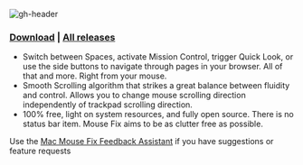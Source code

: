 ![gh-header](https://user-images.githubusercontent.com/40808343/109487857-12d32a80-7a85-11eb-8a74-d1e161077b4b.png)

<!-- # Mac Mouse Fix -->

### [Download](https://noah-nuebling.github.io/mac-mouse-fix-website) | [All releases](https://github.com/noah-nuebling/mac-mouse-fix/releases)

* Switch between Spaces, activate Mission Control, trigger Quick Look, or use the side buttons to navigate through pages in your browser. All of that and more. Right from your mouse.
* Smooth Scrolling algorithm that strikes a great balance between fluidity and control. Allows you to change mouse scrolling direction independently of trackpad scrolling direction.
* 100% free, light on system resources, and fully open source. There is no status bar item. Mouse Fix aims to be as clutter free as possible.

Use the [Mac Mouse Fix Feedback Assistant](https://noah-nuebling.github.io/mac-mouse-fix-feedback-assistant/?type=other) if you have suggestions or feature requests
